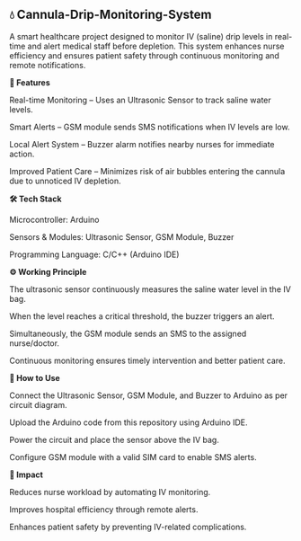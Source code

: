 <h2>💧 Cannula-Drip-Monitoring-System </h2>

A smart healthcare project designed to monitor IV (saline) drip levels in real-time and alert medical staff before depletion. This system enhances nurse efficiency and ensures patient safety through continuous monitoring and remote notifications.

**📌 Features**

Real-time Monitoring – Uses an Ultrasonic Sensor to track saline water levels.

Smart Alerts – GSM module sends SMS notifications when IV levels are low.

Local Alert System – Buzzer alarm notifies nearby nurses for immediate action.

Improved Patient Care – Minimizes risk of air bubbles entering the cannula due to unnoticed IV depletion.

**🛠️ Tech Stack**

Microcontroller: Arduino

Sensors & Modules: Ultrasonic Sensor, GSM Module, Buzzer

Programming Language: C/C++ (Arduino IDE)

**⚙️ Working Principle**

The ultrasonic sensor continuously measures the saline water level in the IV bag.

When the level reaches a critical threshold, the buzzer triggers an alert.

Simultaneously, the GSM module sends an SMS to the assigned nurse/doctor.

Continuous monitoring ensures timely intervention and better patient care.

**🚀 How to Use**

Connect the Ultrasonic Sensor, GSM Module, and Buzzer to Arduino as per circuit diagram.

Upload the Arduino code from this repository using Arduino IDE.

Power the circuit and place the sensor above the IV bag.

Configure GSM module with a valid SIM card to enable SMS alerts.

**🌟 Impact**

Reduces nurse workload by automating IV monitoring.

Improves hospital efficiency through remote alerts.

Enhances patient safety by preventing IV-related complications.
